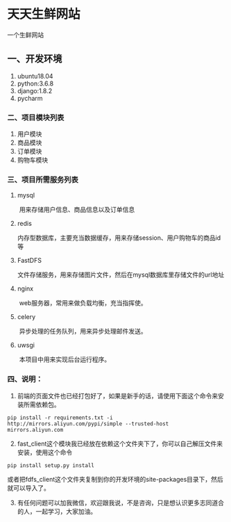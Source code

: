 # 天天生鲜网站

一个生鲜网站



## 一、开发环境

1. ubuntu18.04
2. python:3.6.8
3. django:1.8.2
4. pycharm



### 二、项目模块列表

1. 用户模块
2. 商品模块
3. 订单模块
4. 购物车模块



### 三、项目所需服务列表

1. mysql

   ​	用来存储用户信息、商品信息以及订单信息

2. redis

   ​	内存型数据库，主要充当数据缓存，用来存储session、用户购物车的商品id等

3. FastDFS

   ​	文件存储服务，用来存储图片文件，然后在mysql数据库里存储文件的url地址

4. nginx

   ​	web服务器，常用来做负载均衡，充当指挥使。

5. celery

   ​	异步处理的任务队列，用来异步处理邮件发送。

6. uwsgi

   ​	本项目中用来实现后台运行程序。



### 四、说明：

1. 前端的页面文件也已经打包好了，如果是新手的话，请使用下面这个命令来安装所需依赖包。

```
pip install -r requirements.txt -i http://mirrors.aliyun.com/pypi/simple --trusted-host mirrors.aliyun.com
```

2. fast_client这个模块我已经放在依赖这个文件夹下了，你可以自己解压文件来安装，使用这个命令

```
pip install setup.py install
```

或者把fdfs_client这个文件夹复制到你的开发环境的site-packages目录下，然后就可以导入了。

3. 有任何问题可以加我微信，欢迎跟我说，不是咨询，只是想认识更多志同道合的人，一起学习，大家加油。

